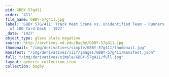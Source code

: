 ```yaml
---
pid: GBBY-57g411
order: '411'
file_name: GBBY-57g411.jpg
label: 'GBBY 57G/411: Track Meet Scene vs. Unidentified Team - Runners at Finish Line
  of 100 Yard Dash - 1927'
_date: '1927'
object_type: glass plate negative
source: http://archives.nd.edu/Bagby/GBBY-57g411.jpg
thumbnail: "/img/derivatives/simple/GBBY-57g411/thumbnail.jpg"
manifest: "/img/derivatives/iiif/images/GBBY-57g411/manifest.json"
full: "/img/derivatives/simple/GBBY-57g411/full.jpg"
layout: generic_collection_item
collection: bagby
---
```

